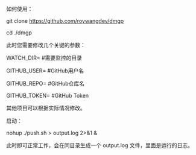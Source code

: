 如何使用：

git clone https://github.com/roywangdev/dmgp

cd ./dmgp

此时您需要修改几个关键的参数：

WATCH_DIR=  #需要监控的目录

GITHUB_USER=  #GitHub用户名

GITHUB_REPO=  #GitHub仓库名

GITHUB_TOKEN= #GitHub Token 

其他项目可以根据实际情况修改。

启动：

nohup ./push.sh > output.log 2>&1 &

此时即可正常工作，会在同目录生成一个 output.log 文件，里面是运行的日志。

